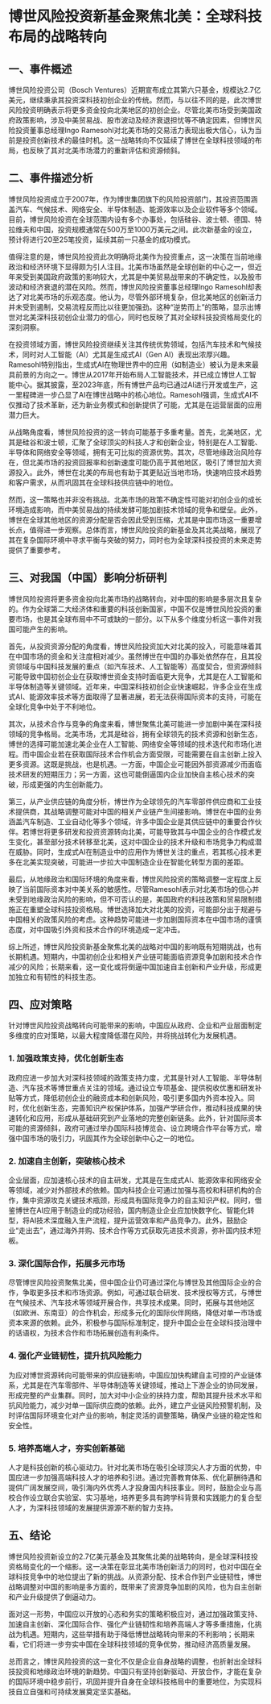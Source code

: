 # 博世风险投资新基金聚焦北美：全球科技布局的战略转向

## 一、事件概述

博世风险投资公司（Bosch Ventures）近期宣布成立其第六只基金，规模达2.7亿美元，继续秉承其投资深科技初创企业的传统。然而，与以往不同的是，此次博世风险投资明确表示将更多资金投向北美地区的初创企业。尽管北美市场受到美国政府政策影响，涉及中美贸易战、股市波动及经济衰退担忧等不确定因素，但博世风险投资董事总经理Ingo Ramesohl对北美市场的交易活力表现出极大信心，认为当前是投资创新技术的最佳时机。这一战略转向不仅延续了博世在全球科技领域的布局，也反映了其对北美市场潜力的重新评估和资源倾斜。

## 二、事件描述分析

博世风险投资成立于2007年，作为博世集团旗下的风险投资部门，其投资范围涵盖汽车、气候技术、网络安全、半导体制造、能源效率以及企业软件等多个领域。目前，博世风险投资在全球范围内设有多个办事处，包括硅谷、波士顿、德国、特拉维夫和中国，投资规模通常在500万至1000万美元之间。此次新基金的设立，预计将进行20至25笔投资，延续其前一只基金的成功模式。

值得注意的是，博世风险投资此次明确将北美作为投资重点，这一决策在当前地缘政治和经济环境下显得颇为引人注目。北美市场虽然是全球创新的中心之一，但近年来受到美国政府政策的影响较大，尤其是中美贸易战带来的不确定性，以及股市波动和经济衰退的潜在风险。然而，博世风险投资董事总经理Ingo Ramesohl却表达了对北美市场的乐观态度。他认为，尽管外部环境复杂，但北美地区的创新活力并未受到遏制，交易流程反而比以往更加强劲。这种“逆势而上”的策略，显示出博世对北美深科技初创企业潜力的信心，同时也反映了其对全球科技投资格局变化的深刻洞察。

在投资领域方面，博世风险投资继续关注其传统优势领域，包括汽车技术和气候技术，同时对人工智能（AI）尤其是生成式AI（Gen AI）表现出浓厚兴趣。Ramesohl特别指出，生成式AI在物理世界中的应用（如制造业）被认为是未来最具前景的方向之一。博世从2017年开始布局人工智能技术，并已成立博世人工智能中心。据其披露，至2023年底，所有博世产品均已通过AI进行开发或生产，这一里程碑进一步凸显了AI在博世战略中的核心地位。Ramesohl强调，生成式AI不仅推动了技术革新，还为新业务模式和创新提供了可能，尤其是在运营层面的应用潜力巨大。

从战略角度看，博世风险投资的这一转向可能基于多重考量。首先，北美地区，尤其是硅谷和波士顿，汇聚了全球顶尖的科技人才和创新企业，特别是在人工智能、半导体和网络安全等领域，拥有无可比拟的资源优势。其次，尽管地缘政治风险存在，但北美市场的投资回报率和创新速度可能仍高于其他地区，吸引了博世加大资源投入。此外，博世在北美的布局也有助于其更贴近当地市场，快速响应技术趋势和客户需求，从而巩固其在全球科技供应链中的地位。

然而，这一策略也并非没有挑战。北美市场的政策不确定性可能对初创企业的成长环境造成影响，而中美贸易战的持续发酵可能加剧技术领域的竞争和壁垒。此外，博世在全球其他地区的资源分配是否会因此受到压缩，尤其是中国市场这一重要增长点，值得进一步观察。总体而言，博世风险投资的新基金及其北美战略，展现了其在复杂国际环境中寻求平衡与突破的努力，同时也为全球深科技投资的未来走势提供了重要参考。

## 三、对我国（中国）影响分析研判

博世风险投资将更多资金投向北美市场的战略转向，对中国的影响是多层次且复杂的。作为全球第二大经济体和重要的科技创新国家，中国不仅是博世风险投资的重要市场，也是其全球布局中不可或缺的一部分。以下从多个维度分析这一事件对我国可能产生的影响。

首先，从投资资源分配的角度看，博世风险投资加大对北美的投入，可能意味着其在中国市场的资金和关注度相对减少。虽然博世在中国的办事处依然存在，且其投资领域与中国科技发展的重点（如汽车技术、人工智能等）高度契合，但资源倾斜可能导致中国初创企业在获取博世资金支持时面临更大竞争，尤其是在人工智能和半导体制造等关键领域。近年来，中国深科技初创企业快速崛起，许多企业在生成式AI、能源效率技术等方面取得了显著进展，若无法获得国际资本的支持，可能在全球化竞争中处于不利地位。

其次，从技术合作与竞争的角度来看，博世聚焦北美可能进一步加剧中美在深科技领域的竞争格局。北美市场，尤其是硅谷，拥有全球领先的技术资源和创新生态，博世的选择可能加速北美企业在人工智能、网络安全等领域的技术迭代和市场化进程。而中国企业若在获取国际技术合作机会方面受限，可能需要在自主创新上投入更多资源。这既是挑战，也是机遇。一方面，中国企业可能因外部资源减少而面临技术研发的短期压力；另一方面，这也可能倒逼国内企业加快自主核心技术的突破，形成更强的内生创新能力。

第三，从产业供应链的角度分析，博世作为全球领先的汽车零部件供应商和工业技术提供商，其战略调整可能对中国的相关产业链产生间接影响。博世在中国的业务涵盖汽车制造、工业自动化等多个领域，许多中国企业是其供应链中的重要合作伙伴。若博世将更多研发和投资资源转向北美，可能导致其与中国企业的合作模式发生变化，甚至部分技术转移至北美，这对中国企业的技术升级和市场竞争力构成潜在威胁。同时，生成式AI在制造业中的应用作为博世关注的重点，若其核心技术更多在北美实现突破，可能进一步拉大中国制造企业在智能化转型方面的差距。

最后，从地缘政治和国际环境的角度来看，博世风险投资的策略调整一定程度上反映了当前国际资本对中美关系的敏感性。尽管Ramesohl表示对北美市场的信心并未受到地缘政治风险的影响，但不可否认的是，美国政府的科技政策和贸易限制措施正在重塑全球科技投资格局。博世选择加大对北美的投资，可能部分出于规避与中国相关的政策风险的考虑。这种趋势可能进一步加剧国际资本在中国市场的谨慎态度，对中国吸引外资和技术合作的环境造成一定冲击。

综上所述，博世风险投资新基金聚焦北美的战略对中国的影响既有短期挑战，也有长期机遇。短期内，中国初创企业和相关产业链可能面临资源竞争加剧和技术合作减少的风险；长期来看，这一变化或将倒逼中国加速自主创新和产业升级，形成更加独立和有韧性的科技生态。

## 四、应对策略

针对博世风险投资战略转向可能带来的影响，中国应从政府、企业和产业层面制定多维度的应对策略，以最大程度降低潜在风险，并将挑战转化为发展机遇。

### 1. 加强政策支持，优化创新生态

政府应进一步加大对深科技领域的政策支持力度，尤其是针对人工智能、半导体制造、汽车技术等博世重点关注的领域。通过设立专项基金、提供税收优惠和研发补贴等方式，降低初创企业的融资成本和创新风险，吸引更多国内外资本投入。同时，优化创新生态，完善知识产权保护体系，加强产学研合作，推动科技成果的快速转化和应用，形成从基础研究到产业落地的完整创新链条。此外，针对国际资本可能的资源倾斜，政府可通过举办国际科技博览会、设立跨境合作平台等方式，增强中国市场的吸引力，巩固其作为全球创新中心之一的地位。

### 2. 加速自主创新，突破核心技术

企业层面，应加速核心技术的自主研发，尤其是在生成式AI、能源效率和网络安全等领域，减少对外部技术的依赖。国内科技企业可通过加强与高校和科研机构的合作，集中资源攻克关键技术瓶颈，形成具有国际竞争力的自主知识产权。同时，借鉴博世在AI应用于制造业的成功经验，国内制造业企业应加快数字化、智能化转型，将AI技术深度融入生产流程，提升运营效率和产品竞争力。此外，鼓励企业“走出去”，通过海外并购、技术合作等方式获取先进技术资源，弥补国内技术短板。

### 3. 深化国际合作，拓展多元市场

尽管博世风险投资聚焦北美，但中国企业仍可通过深化与博世及其他国际企业的合作，争取更多技术和市场资源。例如，可通过联合研发、技术授权等方式，与博世在气候技术、汽车技术等领域开展合作，共享技术成果。同时，拓展与其他地区（如欧洲、东南亚）的合作机会，形成多元化的国际伙伴网络，降低对单一市场或资本来源的依赖。此外，积极参与国际标准制定，提升中国企业在全球科技治理中的话语权，为技术合作和市场拓展创造有利条件。

### 4. 强化产业链韧性，提升抗风险能力

为应对博世资源转向可能带来的供应链影响，中国应加快构建自主可控的产业链体系，尤其是在汽车零部件、半导体制造等关键领域，推动上下游企业的协同发展，形成完整的产业集群。同时，加大对中小企业的扶持力度，帮助其提升技术水平和抗风险能力，减少对单一国际供应商的依赖。此外，建立产业链风险预警机制，及时评估国际环境变化对产业的影响，制定灵活的调整策略，确保产业链的稳定性和安全性。

### 5. 培养高端人才，夯实创新基础

人才是科技创新的核心驱动力。针对北美市场在吸引全球顶尖人才方面的优势，中国应进一步加强高端科技人才的培养和引进。通过完善教育体系、优化薪酬待遇和提供广阔发展空间，吸引海内外优秀人才投身国内科技事业。同时，鼓励企业与高校合作设立联合实验室、实习基地，培养更多具有跨学科背景和实践能力的复合型人才，为深科技领域的发展提供源源不断的智力支持。

## 五、结论

博世风险投资新设立的2.7亿美元基金及其聚焦北美的战略转向，是全球深科技投资格局变化的一个缩影。这一决策在彰显北美市场创新活力的同时，也对中国在全球科技竞争中的地位提出了新的挑战。从资源分配、技术合作到产业链韧性，博世战略调整对中国的影响是多方面的，既带来了资源竞争加剧的风险，也为自主创新和产业升级提供了倒逼动力。

面对这一形势，中国应以开放的心态和务实的策略积极应对，通过加强政策支持、加速自主创新、深化国际合作、强化产业链韧性和培养高端人才等多重措施，化挑战为机遇。短期内，这些举措有助于降低博世战略转向带来的不利影响；长期来看，它们将进一步夯实中国在全球科技领域的竞争优势，推动经济高质量发展。

总而言之，博世风险投资的这一变化不仅是企业自身战略的调整，也折射出全球科技投资和地缘政治环境的新趋势。中国只有坚持创新驱动、开放合作，才能在复杂的国际环境中稳步前行，巩固并提升自身在全球科技格局中的重要地位，为实现科技自立自强和可持续发展奠定坚实基础。